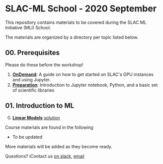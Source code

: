 # SLAC-ML School - 2020 September

This repository contains materials to be covered during the SLAC ML Initiative (MLI) School.

The materials are organized by a directory per topic listed below.

## 00. Prerequisites

Please do these before the workshop!

01. [**OnDemand**](/00-Prerequisites/01-OnDemand/README.md): A guide on how to get started on SLAC's GPU instances and using Jupyter.
02. [**Preparation**](/00-Prerequisites/02-Preparation/README.md): Introduction to Jupyter notebook, Python, and a basic set of scientific libraries

## 01. Introduction to ML

00. [**Linear Models**](/IntroML/Introduction00-LinearModels.ipynb) [solution](/IntroML/Introduction00-LinearModels-Solution.ipynb)


Course materials are found in the following
* To be updated

More materials will be added as they become ready.

Questions? iContact us [on slack](https://slac.slack.com/archives/C01B0B03HC3), [email](mailto:kterao@slac.stanford.edu)
